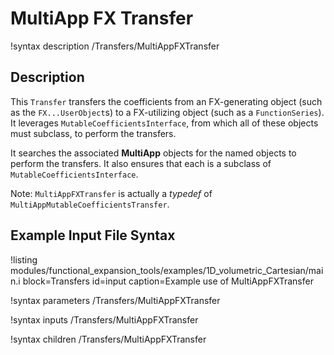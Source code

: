 # MultiApp FX Transfer

!syntax description /Transfers/MultiAppFXTransfer

## Description

This `Transfer` transfers the coefficients from an FX-generating object (such as the `FX...UserObject`s) to a FX-utilizing object (such as a `FunctionSeries`). It leverages `MutableCoefficientsInterface`, from which all of these objects must subclass, to perform the transfers.

It searches the associated **MultiApp** objects for the named objects to perform the transfers. It also ensures that each is a subclass of `MutableCoefficientsInterface`.

Note: `MultiAppFXTransfer` is actually a _typedef_ of `MultiAppMutableCoefficientsTransfer`.

## Example Input File Syntax

!listing modules/functional_expansion_tools/examples/1D_volumetric_Cartesian/main.i block=Transfers id=input caption=Example use of MultiAppFXTransfer

!syntax parameters /Transfers/MultiAppFXTransfer

!syntax inputs /Transfers/MultiAppFXTransfer

!syntax children /Transfers/MultiAppFXTransfer
